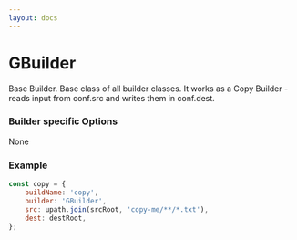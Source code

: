 ```yaml
---
layout: docs
---
```


# GBuilder
Base Builder. Base class of all builder classes.
It works as a Copy Builder - reads input from conf.src and writes them in conf.dest.


### Builder specific Options
None

### Example
```js
const copy = {
    buildName: 'copy',
    builder: 'GBuilder',
    src: upath.join(srcRoot, 'copy-me/**/*.txt'),
    dest: destRoot,
};
```
